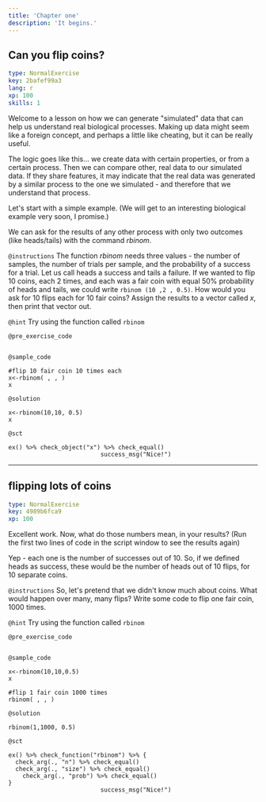 ```yaml
---
title: 'Chapter one'
description: 'It begins.'
---
```


## Can you flip coins?

```yaml
type: NormalExercise
key: 2bafef99a3
lang: r
xp: 100
skills: 1
```

Welcome to a lesson on how we can generate "simulated" data that can help us understand real biological processes. Making up data might seem like a foreign concept, and perhaps a little like cheating, but it can be really useful. 

The logic goes like this... we create data with certain properties, or from a certain process. Then we can compare other, real data to our simulated data. If they share features, it may indicate that the real data was generated by a similar process to the one we simulated - and therefore that we understand that process.

Let's start with a simple example. (We will get to an interesting biological example very soon, I promise.)

We can ask for the results of  any other process with only two outcomes (like heads/tails) with the command _rbinom_.

`@instructions`
The function _rbinom_ needs three values - the number of samples, the number of trials per sample, and the probability of a success for a trial. Let us call heads a success and tails a failure. If we wanted to flip 10 coins, each 2 times, and each was a fair coin with equal 50% probability of heads and tails, we could write `rbinom (10 ,2 , 0.5)`. How would you ask for 10 flips each for 10 fair coins? Assign the results to a vector called _x_, then print that vector out.

`@hint`
Try using the function called `rbinom`

`@pre_exercise_code`
```{r}

```

`@sample_code`
```{r}
#flip 10 fair coin 10 times each
x<-rbinom( , , )
x
```

`@solution`
```{r}
x<-rbinom(10,10, 0.5)
x
```

`@sct`
```{r}
ex() %>% check_object("x") %>% check_equal()
                          success_msg("Nice!")
```

---

## flipping lots of coins

```yaml
type: NormalExercise
key: 4989b6fca9
xp: 100
```

Excellent work. Now, what do those numbers mean, in your results? (Run the first two lines of code in the script window to see the results again)

 Yep - each one is the number of successes out of 10. So, if we defined heads as success, these would be the number of heads out of 10 flips, for 10 separate coins.

`@instructions`
So, let's pretend that we didn't know much about coins. What would happen over many, many flips? Write some code to flip one fair coin, 1000 times.

`@hint`
Try using the function called `rbinom`

`@pre_exercise_code`
```{r}

```

`@sample_code`
```{r}
x<-rbinom(10,10,0.5)
x

#flip 1 fair coin 1000 times 
rbinom( , , )
```

`@solution`
```{r}
rbinom(1,1000, 0.5)
```

`@sct`
```{r}
ex() %>% check_function("rbinom") %>% {
  check_arg(., "n") %>% check_equal()
  check_arg(., "size") %>% check_equal()
    check_arg(., "prob") %>% check_equal()
}
                          success_msg("Nice!")
```
